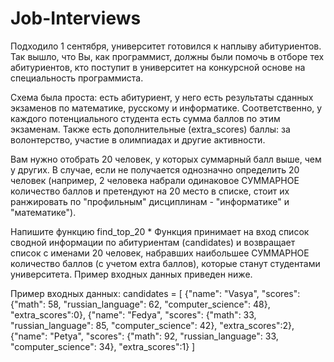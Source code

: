 # Job-Interviews

Подходило 1 сентября, университет готовился к наплыву абитуриентов. Так вышло, что Вы, как программист, должны были помочь в отборе тех абитуриентов, кто поступит в университет на конкурсной основе на специальность программиста. 

Схема была проста: есть абитуриент, у него есть результаты сданных экзаменов по математике, русскому и информатике. Соответственно, у каждого потенциального студента есть сумма баллов по этим экзаменам. Также есть дополнительные (extra_scores) баллы: за волонтерство, участие в олимпиадах и другие активности. 

Вам нужно отобрать 20 человек, у которых суммарный балл выше, чем у других. В случае, если не получается однозначно определить 20 человек (например, 2 человека набрали одинаковое СУММАРНОЕ количество баллов и претендуют на 20 место в списке, стоит их ранжировать по "профильным" дисциплинам - "информатике" и "математике").

Напишите функцию find_top_20
*
Функция принимает на вход список сводной информации по абитуриентам (candidates)  и возвращает список с  именами 20 человек, набравших наибольшее СУММАРНОЕ количество баллов (с учетом extra баллов), которые станут студентами университета.                                                                                                                                                                                                                          Пример входных данных приведен ниже.

Пример входных данных:
candidates = [
 {"name": "Vasya",  "scores": {"math": 58, "russian_language": 62, "computer_science": 48}, "extra_scores":0},
 {"name": "Fedya",  "scores": {"math": 33, "russian_language": 85, "computer_science": 42},  "extra_scores":2},
 {"name": "Petya",  "scores": {"math": 92, "russian_language": 33, "computer_science": 34},  "extra_scores":1}
]
